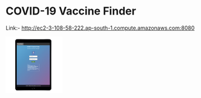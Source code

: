 # COVID-19 Vaccine Finder

Link:- http://ec2-3-108-58-222.ap-south-1.compute.amazonaws.com:8080

<img align="left" src="https://github.com/AkhileshThite/COVID-19-VaccineFinder/blob/main/static/images/ipad.png" width="150" height="150"></img>
